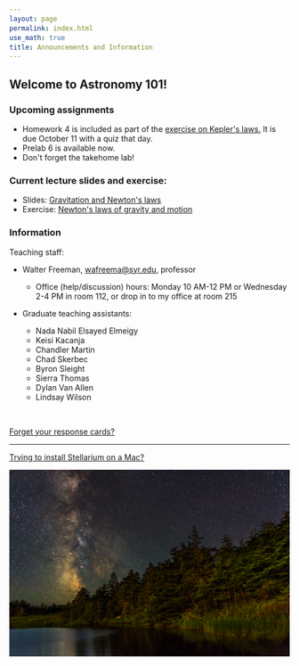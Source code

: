 ```yaml
---
layout: page 
permalink: index.html
use_math: true 
title: Announcements and Information
---
```


## Welcome to Astronomy 101!

### Upcoming assignments

* Homework 4 is included as part of the <a href="tutorials/keplers-laws/keplers-laws.pdf">exercise on Kepler's laws.</a> It is due October 11 with a quiz that day.
* Prelab 6 is available now.
* Don't forget the takehome lab!


### Current lecture slides and exercise:

* Slides: <a href="slides/lecture11/lecture11.pdf">Gravitation and Newton's laws</a>
* Exercise: <a href="tutorials/newtons-laws-of-motion/newtons-laws-of-motion.pdf">Newton's laws of gravity and motion</a> 



### Information

Teaching staff:

* Walter Freeman, <wafreema@syr.edu>, professor
  * Office (help/discussion) hours: Monday 10 AM-12 PM or Wednesday 2-4 PM in room 112, or drop in to my office at room 215

* Graduate teaching assistants:
  - Nada Nabil Elsayed Elmeigy
  - Keisi Kacanja
  - Chandler Martin
  - Chad Skerbec
  - Byron Sleight
  - Sierra Thomas
  - Dylan Van Allen
  - Lindsay Wilson
    
<br>


<a href="cards.html">Forget your response cards?</a>

---

<a href="stellarium-mac.html">Trying to install Stellarium on a Mac?</a>

<center> <img src="darkened-milky-way.jpg">
<br>
